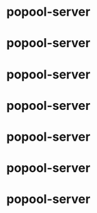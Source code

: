 # popool-server
# popool-server
# popool-server
# popool-server
# popool-server
# popool-server
# popool-server
